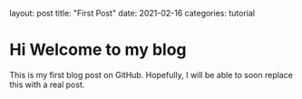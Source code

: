 
layout: post
title:  "First Post"
date: 2021-02-16
categories: tutorial 


# Hi Welcome to my blog
This is my first blog post on GitHub.
Hopefully, I will be able to soon replace this with a real post. 
